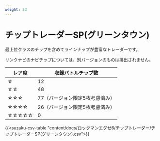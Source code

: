 ```yaml
---
weight: 23
---
```


# チップトレーダーSP(グリーンタウン)

最上位クラスのチップを含めてラインナップが豊富なトレーダーです。

リンクナビのナビチップについては、別バージョンのものは排出されません。

| レア度 | 収録バトルチップ数              |
| ------ | ------------------------------- |
| ☆      | 12                              |
| ☆☆     | 48                              |
| ☆☆☆    | 77（バージョン限定5枚考慮済み） |
| ☆☆☆☆   | 26（バージョン限定5枚考慮済み） |
| ☆☆☆☆☆  | 0                               |

{{<suzaku-csv-table "content/docs/ロックマンエグゼ6/チップトレーダー/チップトレーダーSP(グリーンタウン).csv">}}
